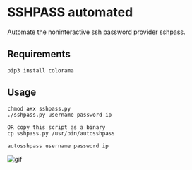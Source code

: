 # SSHPASS automated

Automate the noninteractive ssh password provider sshpass.

## Requirements

```
pip3 install colorama
```

## Usage

```
chmod a+x sshpass.py
./sshpass.py username password ip

OR copy this script as a binary
cp sshpass.py /usr/bin/autosshpass

autosshpass username password ip
```


![gif](https://user-images.githubusercontent.com/62258986/82859731-d122bb80-9f17-11ea-9948-6fd6c7ed9bf8.gif)
